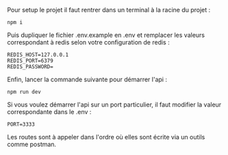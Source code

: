 Pour setup le projet il faut rentrer dans un terminal à la racine du projet :
```
npm i
```

Puis dupliquer le fichier .env.example en .env et remplacer les valeurs correspondant à redis selon votre configuration de redis :
```
REDIS_HOST=127.0.0.1
REDIS_PORT=6379
REDIS_PASSWORD=
```

Enfin, lancer la commande suivante pour démarrer l'api : 
```
npm run dev
```

Si vous voulez démarrer l'api sur un port particulier, il faut modifier la valeur correspondante dans le .env : 
```
PORT=3333
```

Les routes sont à appeler dans l'ordre où elles sont écrite via un outils comme postman.